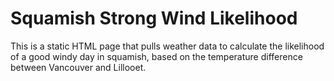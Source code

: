 # Squamish Strong Wind Likelihood

This is a static HTML page that pulls weather data to calculate the likelihood of a good windy day in squamish, based on the temperature difference between Vancouver and Lillooet.